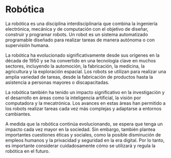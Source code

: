 # Robótica

La robótica es una disciplina interdisciplinaria que combina la ingeniería electrónica, mecánica y de computación con el objetivo de diseñar, construir y programar robots. Un robot es un sistema automatizado programable diseñado para realizar tareas de manera autónoma o con supervisión humana.

La robótica ha evolucionado significativamente desde sus orígenes en la década de 1950 y se ha convertido en una tecnología clave en muchos sectores, incluyendo la automoción, la fabricación, la medicina, la agricultura y la exploración espacial. Los robots se utilizan para realizar una amplia variedad de tareas, desde la fabricación de productos hasta la asistencia a personas mayores o discapacitadas.

La robótica también ha tenido un impacto significativo en la investigación y el desarrollo en áreas como la inteligencia artificial, la visión por computadora y la mecatrónica. Los avances en estas áreas han permitido a los robots realizar tareas cada vez más complejas y adaptarse a entornos cambiantes.

A medida que la robótica continúa evolucionando, se espera que tenga un impacto cada vez mayor en la sociedad. Sin embargo, también plantea importantes cuestiones éticas y sociales, como la posible disminución de empleos humanos y la privacidad y seguridad en la era digital. Por lo tanto, es importante considerar cuidadosamente cómo se utilizará y regula la robótica en el futuro.

